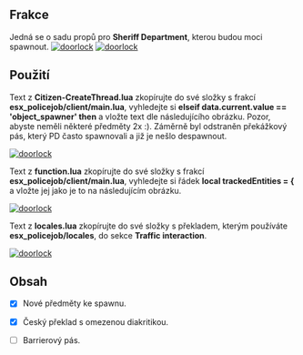 ## Frakce
Jedná se o sadu propů pro __Sheriff Department__, kterou budou moci spawnout.
<a href="https://cdn.discordapp.com/attachments/696442851848093756/703617464516476938/20200305232016_1.jpg" target="_blank"><img alt="doorlock" src="https://cdn.discordapp.com/attachments/696442851848093756/703617464516476938/20200305232016_1.jpg"></a>
<a href="https://cdn.discordapp.com/attachments/696442851848093756/703617466848509962/20200305232031_1.jpg" target="_blank"><img alt="doorlock" src="https://cdn.discordapp.com/attachments/696442851848093756/703617466848509962/20200305232031_1.jpg"></a>

## Použití
Text z __Citizen-CreateThread.lua__ zkopírujte do své složky s frakcí **esx_policejob/client/main.lua**, vyhledejte si **elseif data.current.value == 'object_spawner' then** a vložte text dle následujícího obrázku. Pozor, abyste neměli některé předměty 2x :). Záměrně byl odstraněn překážkový pás, který PD často spawnovali a již je nešlo despawnout.

<a href="https://cdn.discordapp.com/attachments/696442851848093756/703622596205478058/5678534245285.png" target="_blank"><img alt="doorlock" src="https://cdn.discordapp.com/attachments/696442851848093756/703622596205478058/5678534245285.png"></a>

Text z **function.lua** zkopírujte do své složky s frakcí **esx_policejob/client/main.lua**, vyhledejte si řádek **local trackedEntities = {** a vložte jej jako je to na následujícím obrázku.

<a href="https://cdn.discordapp.com/attachments/696442851848093756/703624154968096879/335428727.png" target="_blank"><img alt="doorlock" src="https://cdn.discordapp.com/attachments/696442851848093756/703624154968096879/335428727.png"></a>

Text z **locales.lua** zkopírujte do své složky s překladem, kterým používáte **esx_policejob/locales**, do sekce **Traffic interaction**.

<a href="https://cdn.discordapp.com/attachments/703626453232910416/703626479346647060/47577.png" target="_blank"><img alt="doorlock" src="https://cdn.discordapp.com/attachments/703626453232910416/703626479346647060/47577.png"></a>

## Obsah
- [x] Nové předměty ke spawnu.
- [x] Český překlad s omezenou diakritikou.
- [ ] Barrierový pás.

